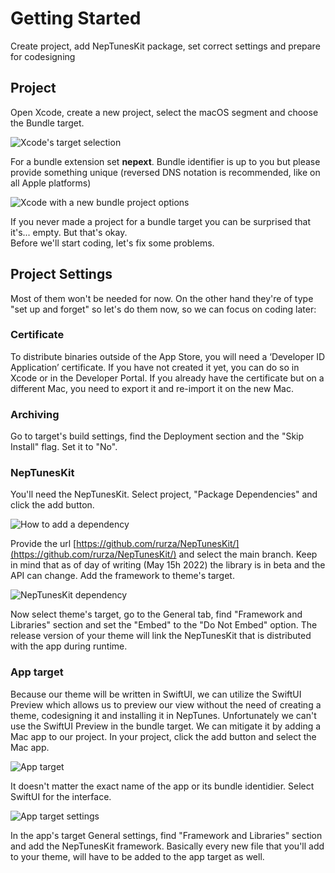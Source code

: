 # Getting Started

Create project, add NepTunesKit package, set correct settings and prepare for codesigning 

## Project

Open Xcode, create a new project, select the macOS segment and choose the Bundle target. 

![Xcode's target selection](project)

For a bundle extension set **nepext**. Bundle identifier is up to you but please provide something unique (reversed DNS notation is recommended, like on all Apple platforms)

![Xcode with a new bundle project options](project-options)

If you never made a project for a bundle target you can be surprised that it's... empty. But that's okay.  
Before we'll start coding, let's fix some problems.

## Project Settings

Most of them won't be needed for now. On the other hand they're of type "set up and forget" so let's do them now, so we can focus on coding later:

### Certificate
To distribute binaries outside of the App Store, you will need a ‘Developer ID Application’ certificate. If you have not created it yet, you can do so in Xcode or in the Developer Portal. If you already have the certificate but on a different Mac, you need to export it and re-import it on the new Mac.

### Archiving
Go to target's build settings, find the Deployment section and the "Skip Install" flag. Set it to "No".

### NepTunesKit
You'll need the NepTunesKit. Select project, "Package Dependencies" and click the add button.

![How to add a dependency](add-dependency)

Provide the url [https://github.com/rurza/NepTunesKit/](https://github.com/rurza/NepTunesKit/) and select the main branch. Keep in mind that as of day of writing (May 15h 2022) the library is in beta and the API can change. Add the framework to theme's target.

![NepTunesKit dependency](choose-package)

Now select theme's target, go to the General tab, find "Framework and Libraries" section and set the "Embed" to the "Do Not Embed" option. The release version of your theme will link the NepTunesKit that is distributed with the app during runtime.

### App target
Because our theme will be written in SwiftUI, we can utilize the SwiftUI Preview which allows us to preview our view without the need of creating a theme, codesigning it and installing it in NepTunes. Unfortunately we can't use the SwiftUI Preview in the bundle target. We can mitigate it by adding a Mac app to our project.
In your project, click the add button and select the Mac app.

![App target](app-target)

It doesn't matter the exact name of the app or its bundle identidier. Select SwiftUI for the interface.

![App target settings](app-target-name)

In the app's target General settings, find "Framework and Libraries" section and add the NepTunesKit framework. Basically every new file that you'll add to your theme, will have to be added to the app target as well.


